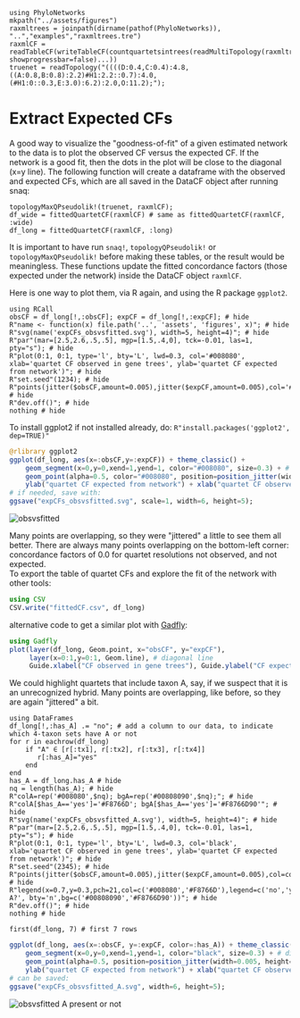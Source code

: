 ```@setup expCFs
using PhyloNetworks
mkpath("../assets/figures")
raxmltrees = joinpath(dirname(pathof(PhyloNetworks)), "..","examples","raxmltrees.tre")
raxmlCF = readTableCF(writeTableCF(countquartetsintrees(readMultiTopology(raxmltrees), showprogressbar=false)...))
truenet = readTopology("((((D:0.4,C:0.4):4.8,((A:0.8,B:0.8):2.2)#H1:2.2::0.7):4.0,(#H1:0::0.3,E:3.0):6.2):2.0,O:11.2);");
```

# Extract Expected CFs

A good way to visualize the "goodness-of-fit" of a given estimated network to the data
is to plot the observed CF versus the expected CF. If the network is a good fit, then the dots
in the plot will be close to the diagonal (x=y line).
The following function will create a dataframe with the observed and expected CFs,
which are all saved in the DataCF object after running snaq:
```@repl expCFs
topologyMaxQPseudolik!(truenet, raxmlCF);
df_wide = fittedQuartetCF(raxmlCF) # same as fittedQuartetCF(raxmlCF, :wide)
df_long = fittedQuartetCF(raxmlCF, :long)
```
It is important to have run `snaq!`, `topologyQPseudolik!` or `topologyMaxQPseudolik!`
before making these tables, or the result would be meaningless.
These functions update the fitted concordance factors (those expected under the network)
inside the DataCF object `raxmlCF`.

Here is one way to plot them, via R again, and using the R package `ggplot2`.

```@example expCFs
using RCall
obsCF = df_long[!,:obsCF]; expCF = df_long[!,:expCF]; # hide
R"name <- function(x) file.path('..', 'assets', 'figures', x)"; # hide
R"svg(name('expCFs_obsvsfitted.svg'), width=5, height=4)"; # hide
R"par"(mar=[2.5,2.6,.5,.5], mgp=[1.5,.4,0], tck=-0.01, las=1, pty="s"); # hide
R"plot(0:1, 0:1, type='l', bty='L', lwd=0.3, col='#008080', xlab='quartet CF observed in gene trees', ylab='quartet CF expected from network')"; # hide
R"set.seed"(1234); # hide
R"points(jitter($obsCF,amount=0.005),jitter($expCF,amount=0.005),col='#008080',bg='#00808090',pch=21)"; # hide
R"dev.off()"; # hide
nothing # hide
```
To install ggplot2 if not installed already, do:
`R"install.packages('ggplot2', dep=TRUE)"`

```julia
@rlibrary ggplot2
ggplot(df_long, aes(x=:obsCF,y=:expCF)) + theme_classic() +
    geom_segment(x=0,y=0,xend=1,yend=1, color="#008080", size=0.3) + # diagonal line
    geom_point(alpha=0.5, color="#008080", position=position_jitter(width=0.005, height=0.005)) +
    ylab("quartet CF expected from network") + xlab("quartet CF observed in gene trees") + coord_equal(ratio=1);
# if needed, save with:
ggsave("expCFs_obsvsfitted.svg", scale=1, width=6, height=5);
```

![obsvsfitted](../assets/figures/expCFs_obsvsfitted.svg)

Many points are overlapping, so they were "jittered" a little to see them all better.
There are always many points overlapping on the bottom-left corner:
concordance factors of 0.0 for quartet resolutions not observed, and not expected.  
To export the table of quartet CFs and explore the fit of the network with other tools:

```julia
using CSV
CSV.write("fittedCF.csv", df_long)
```
alternative code to get a similar plot with [Gadfly](http://gadflyjl.org/):
```julia
using Gadfly
plot(layer(df_long, Geom.point, x="obsCF", y="expCF"),
     layer(x=0:1,y=0:1, Geom.line), # diagonal line
     Guide.xlabel("CF observed in gene trees"), Guide.ylabel("CF expected from network"))
```

We could highlight quartets that include taxon A, say,
if we suspect that it is an unrecognized hybrid.
Many points are overlapping, like before, so they are again "jittered" a bit.

```@example expCFs
using DataFrames
df_long[!,:has_A] .= "no"; # add a column to our data, to indicate which 4-taxon sets have A or not
for r in eachrow(df_long)
    if "A" ∈ [r[:tx1], r[:tx2], r[:tx3], r[:tx4]]
       r[:has_A]="yes"
    end
end
has_A = df_long.has_A # hide
nq = length(has_A); # hide
R"colA=rep('#008080',$nq); bgA=rep('#00808090',$nq);"; # hide
R"colA[$has_A=='yes']='#F8766D'; bgA[$has_A=='yes']='#F8766D90'"; # hide
R"svg(name('expCFs_obsvsfitted_A.svg'), width=5, height=4)"; # hide
R"par"(mar=[2.5,2.6,.5,.5], mgp=[1.5,.4,0], tck=-0.01, las=1, pty="s"); # hide
R"plot(0:1, 0:1, type='l', bty='L', lwd=0.3, col='black', xlab='quartet CF observed in gene trees', ylab='quartet CF expected from network')"; # hide
R"set.seed"(2345); # hide
R"points(jitter($obsCF,amount=0.005),jitter($expCF,amount=0.005),col=colA,bg=bgA,pch=21)"; # hide
R"legend(x=0.7,y=0.3,pch=21,col=c('#008080','#F8766D'),legend=c('no','yes'),title='has A?', bty='n',bg=c('#00808090','#F8766D90'))"; # hide
R"dev.off()"; # hide
nothing # hide
```
```@repl expCFs
first(df_long, 7) # first 7 rows
```

```julia
ggplot(df_long, aes(x=:obsCF, y=:expCF, color=:has_A)) + theme_classic() +
    geom_segment(x=0,y=0,xend=1,yend=1, color="black", size=0.3) + # diagonal line
    geom_point(alpha=0.5, position=position_jitter(width=0.005, height=0.005)) +
    ylab("quartet CF expected from network") + xlab("quartet CF observed in gene trees") + coord_equal(ratio=1);
# can be saved:
ggsave("expCFs_obsvsfitted_A.svg", width=6, height=5);
```

![obsvsfitted A present or not](../assets/figures/expCFs_obsvsfitted_A.svg)
